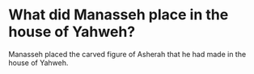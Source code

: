 # What did Manasseh place in the house of Yahweh?

Manasseh placed the carved figure of Asherah that he had made in the house of Yahweh.
